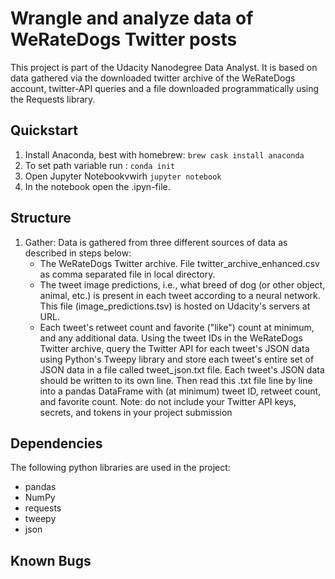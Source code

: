 # Wrangle and analyze data of WeRateDogs Twitter posts

This project is part of the Udacity Nanodegree Data Analyst. It is based on data
gathered via the downloaded twitter archive of the WeRateDogs account,
twitter-API queries and a file downloaded programmatically using the Requests
library.

## Quickstart
1. Install Anaconda, best with homebrew: `brew cask install anaconda `
2. To set path variable run : ```conda init```
3. Open Jupyter Notebookvwirh ```jupyter notebook```
4. In the notebook open the .ipyn-file.


## Structure

1. Gather: Data is gathered from three different sources of data as described
   in steps below:
   - The WeRateDogs Twitter archive. File twitter_archive_enhanced.csv as comma separated file in local directory.
   - The tweet image predictions, i.e., what breed of dog (or other object, animal, etc.) is present in each tweet according to a neural network. This file (image_predictions.tsv) is hosted on Udacity's servers at URL.
   - Each tweet's retweet count and favorite ("like") count at minimum, and any additional data. Using the tweet IDs in the WeRateDogs Twitter archive, query the Twitter API for each tweet's JSON data using Python's Tweepy library and store each tweet's entire set of JSON data in a file called tweet_json.txt file. Each tweet's JSON data should be written to its own line. Then read this .txt file line by line into a pandas DataFrame with (at minimum) tweet ID, retweet count, and favorite count. Note: do not include your Twitter API keys, secrets, and tokens in your project submission

## Dependencies
The following python libraries are used in the project:
- pandas
- NumPy
- requests
- tweepy
- json

## Known Bugs
